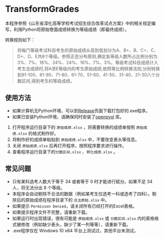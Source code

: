 # TransformGrades

本程序参照《山东省深化高等学校考试招生综合改革试点方案》中的相关规定编写，利用Python将原始卷面成绩转换为等级成绩（即最终成绩）。

转换规则如下：

> 将每门等级考试科目考生的原始成绩从高到低划分为A、B+、B、C+、C、D+、D、E共8个等级。参照正态分布原则,确定各等级人数所占比例分别为3%、7%、16%、24%、24%、16%、7%、3%。等级考试科目成绩计入考生总成绩时,将A至E等级内的考生原始成绩,依照等比例转换法则,分别转换到91-100、81-90、71-80、61-70、51-60、41-50、31-40、21-30八个分数区间,得到考生的等级成绩。

## 使用方法

* 如果计算机无Python环境，可以到[Release](https://github.com/0x7ffffff/Transform_Grade/releases)页面下载打包好的.exe程序。
* 如果已安装Python环境，请确保同时安装了[openpyxl](https://openpyxl.readthedocs.io/en/stable/index.html#installation) 库。

1. 打开程序运行目录下的 `原始成绩.xlsx` ，将需要转换的成绩单按照 `原始成绩.xlsx` 的格式制作好。
2. 将制作好的成绩单粘贴到 `原始成绩.xlsx` 中，不要改变表头等信息。
3. 关闭 `原始成绩.xlsx` 后再打开程序，按照程序要求进行操作。
4. 查看程序运行目录下的`分数区间.xlsx` 、`转化成绩.xlsx` 。

## 常见问题

* 只有某科选考人数大于等于 34 或者等于 0 时才能进行赋分。如果不足 34 人，将无法分出 8 个等级。
* 本程序会自动剔除不合法的数据（例如某考生仅选考一科或选考了四科）。剔除后的原始成绩在程序目录下的 `合法原始.xlsx` 中。
* 如果提示 `Permisson Denied`，请关闭所有已经打开的Excel表格。
* 如果提示程序文件不完整，请重新下载。
* 如果运行时出现错误，很有可能是 `原始成绩.xlsx` 或 `分数区间.xlsx` 内的表格格式被修改（例如缺少表头，缺少了某一列等等），请重新下载。
* .exe程序仅在 Windows 10 x64 平台上测试过，其他平台未测试。
